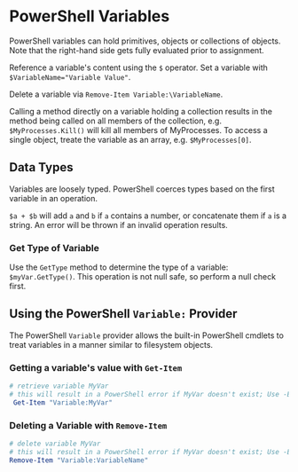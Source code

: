 # PowerShell Variables
PowerShell variables can hold primitives, objects or collections of objects. Note that the right-hand side gets fully evaluated prior to assignment.

Reference a variable's content using the `$` operator. Set a variable with `$VariableName="Variable Value"`.

Delete a variable via `Remove-Item Variable:\VariableName`.

Calling a method directly on a variable holding a collection results in the method being called on all members of the collection, e.g. `$MyProcesses.Kill()` will kill all members of MyProcesses. To access a single object, treate the variable as an array, e.g. `$MyProcesses[0]`.

## Data Types
Variables are loosely typed. PowerShell coerces types based on the first variable in an operation.

`$a + $b` will add `a` and `b` if `a` contains a number, or concatenate them if `a` is a string. An error will be thrown if an invalid operation results.

### Get Type of Variable
Use the `GetType` method to determine the type of a variable: `$myVar.GetType()`. This operation is not null safe, so perform a null check first.



## Using the PowerShell `Variable:` Provider

The PowerShell `Variable` provider allows the built-in PowerShell cmdlets to treat variables in a manner similar to filesystem objects.

### Getting a variable's value with `Get-Item`

``` PowerShell
# retrieve variable MyVar
# this will result in a PowerShell error if MyVar doesn't exist; Use -ErrorAction and -ErrorVariable to handle
 Get-Item "Variable:MyVar"
```

### Deleting a Variable with `Remove-Item`

``` PowerShell
# delete variable MyVar
# this will result in a PowerShell error if MyVar doesn't exist; Use -ErrorAction and -ErrorVariable to handle
Remove-Item "Variable:VariableName"
```